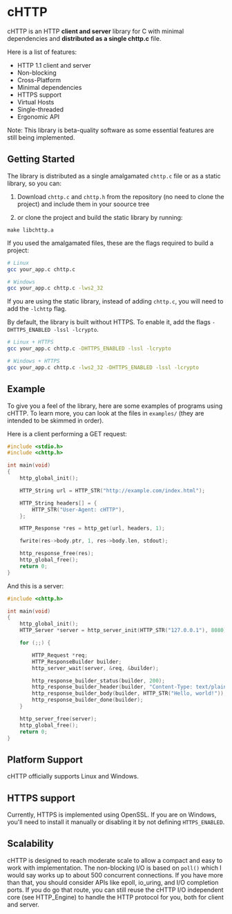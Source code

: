 # cHTTP
cHTTP is an HTTP **client and server** library for C with minimal dependencies and **distributed as a single chttp.c** file.

Here is a list of features:

* HTTP 1.1 client and server
* Non-blocking
* Cross-Platform
* Minimal dependencies
* HTTPS support
* Virtual Hosts
* Single-threaded
* Ergonomic API

Note: This library is beta-quality software as some essential features are still being implemented.

## Getting Started

The library is distributed as a single amalgamated `chttp.c` file or as a static library, so you can:

1) Download `chttp.c` and `chttp.h` from the repository (no need to clone the project) and include them in your soource tree

2) or clone the project and build the static library by running:

```
make libchttp.a
```

If you used the amalgamated files, these are the flags required to build a project:

```bash
# Linux
gcc your_app.c chttp.c

# Windows
gcc your_app.c chttp.c -lws2_32
```

If you are using the static library, instead of adding `chttp.c`, you will need to add the `-lchttp` flag.

By default, the library is built without HTTPS. To enable it, add the flags `-DHTTPS_ENABLED -lssl -lcrypto`.

```bash
# Linux + HTTPS
gcc your_app.c chttp.c -DHTTPS_ENABLED -lssl -lcrypto

# Windows + HTTPS
gcc your_app.c chttp.c -lws2_32 -DHTTPS_ENABLED -lssl -lcrypto
```

## Example

To give you a feel of the library, here are some examples of programs using cHTTP. To learn more, you can look at the files in `examples/` (they are intended to be skimmed in order).

Here is a client performing a GET request:
```c
#include <stdio.h>
#include <chttp.h>

int main(void)
{
    http_global_init();

    HTTP_String url = HTTP_STR("http://example.com/index.html");

    HTTP_String headers[] = {
        HTTP_STR("User-Agent: cHTTP"),
    };

    HTTP_Response *res = http_get(url, headers, 1);

    fwrite(res->body.ptr, 1, res->body.len, stdout);

    http_response_free(res);
    http_global_free();
    return 0;
}
```

And this is a server:
```c
#include <chttp.h>

int main(void)
{
    http_global_init();
    HTTP_Server *server = http_server_init(HTTP_STR("127.0.0.1"), 8080);

    for (;;) {

        HTTP_Request *req;
        HTTP_ResponseBuilder builder;
        http_server_wait(server, &req, &builder);

        http_response_builder_status(builder, 200);
        http_response_builder_header(builder, "Content-Type: text/plain");
        http_response_builder_body(builder, HTTP_STR("Hello, world!"));
        http_response_builder_done(builder);
    }

    http_server_free(server);
    http_global_free();
    return 0;
}
```

## Platform Support
cHTTP officially supports Linux and Windows.

## HTTPS support
Currently, HTTPS is implemented using OpenSSL. If you are on Windows, you'll need to install it manually or disabling it by not defining `HTTPS_ENABLED`.

## Scalability
cHTTP is designed to reach moderate scale to allow a compact and easy to work with implementation. The non-blocking I/O is based on `poll()` which I would say works up to about 500 concurrent connections. If you have more than that, you should consider APIs like epoll, io_uring, and I/O completion ports. If you do go that route, you can still reuse the cHTTP I/O independent core (see HTTP_Engine) to handle the HTTP protocol for you, both for client and server.
